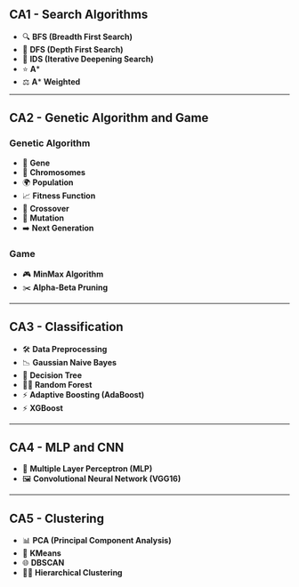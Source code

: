 ## CA1 - Search Algorithms
- 🔍 **BFS (Breadth First Search)**
- 🌲 **DFS (Depth First Search)**
- 🔄 **IDS (Iterative Deepening Search)**
- ⭐️ **A*** 
- ⚖️ **A*** **Weighted**
---
## CA2 - Genetic Algorithm and Game
### Genetic Algorithm
- 🧬 **Gene**
- 🧬 **Chromosomes**
- 🌍 **Population**
- 📈 **Fitness Function**
- 🔀 **Crossover**
- 🔄 **Mutation**
- ➡️ **Next Generation**
### Game
- 🎮 **MinMax Algorithm**
- ✂️ **Alpha-Beta Pruning**
---
## CA3 - Classification
- 🛠️ **Data Preprocessing**
- 📉 **Gaussian Naive Bayes**
- 🌳 **Decision Tree**
- 🌲🌳 **Random Forest**
- ⚡️ **Adaptive Boosting (AdaBoost)**
- ⚡️ **XGBoost**
---
## CA4 - MLP and CNN
- 🧠 **Multiple Layer Perceptron (MLP)**
- 🖼️ **Convolutional Neural Network (VGG16)**
---
## CA5 - Clustering
- 📊 **PCA (Principal Component Analysis)**
- 🔵 **KMeans**
- 🌐 **DBSCAN**
- 🌳🌲 **Hierarchical Clustering**

